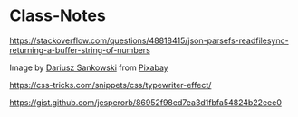 # Class-Notes

https://stackoverflow.com/questions/48818415/json-parsefs-readfilesync-returning-a-buffer-string-of-numbers

Image by <a href="https://pixabay.com/users/dariuszsankowski-1441456/?utm_source=link-attribution&amp;utm_medium=referral&amp;utm_campaign=image&amp;utm_content=1052014">Dariusz Sankowski</a> from <a href="https://pixabay.com//?utm_source=link-attribution&amp;utm_medium=referral&amp;utm_campaign=image&amp;utm_content=1052014">Pixabay</a>

https://css-tricks.com/snippets/css/typewriter-effect/

https://gist.github.com/jesperorb/86952f98ed7ea3d1fbfa54824b22eee0